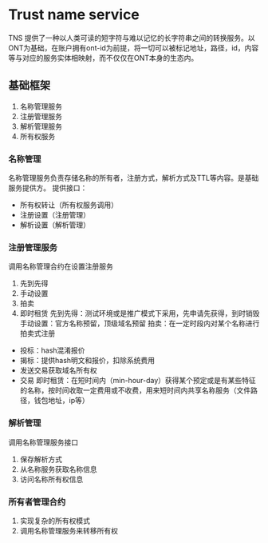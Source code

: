 # Trust name service 
TNS 提供了一种以人类可读的短字符与难以记忆的长字符串之间的转换服务。以ONT为基础，在账户拥有ont-id为前提，将一切可以被标记地址，路径，id，内容等与对应的服务实体相映射，而不仅仅在ONT本身的生态内。
## 基础框架

 1. 名称管理服务
 2. 注册管理服务
 3. 解析管理服务
 4. 所有权服务

### 名称管理
名称管理服务负责存储名称的所有者，注册方式，解析方式及TTL等内容。是基础服务提供方。
提供接口：

 - 所有权转让（所有权服务调用）
 - 注册设置（注册管理）
 - 解析设置（解析管理）

### 注册管理服务
调用名称管理合约在设置注册服务
 1. 先到先得
 2. 手动设置
 3. 拍卖
 4. 即时租赁
先到先得：测试环境或是推广模式下采用，先申请先获得，到时销毁
手动设置：官方名称预留，顶级域名预留
拍卖：在一定时段内对某个名称进行拍卖式注册
- 投标：hash混淆报价
- 揭标：提供hash明文和报价，扣除系统费用
- 发送交易获取域名所有权
- 交易
即时租赁：在短时间内（min-hour-day）获得某个预定或是有某些特征的名称，按时间收取一定费用或不收费，用来短时间内共享名称服务（文件路径，钱包地址，ip等）

### 解析管理
调用名称管理服务接口
 1. 保存解析方式
 2. 从名称服务获取名称信息
 3. 访问名称所有权信息

 ### 所有者管理合约
 1. 实现复杂的所有权模式
 2. 调用名称管理服务来转移所有权

  

<!--stackedit_data:
eyJoaXN0b3J5IjpbLTQxMjQwNDg2MV19
-->